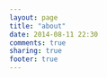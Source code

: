 ```yaml
---
layout: page
title: "about"
date: 2014-08-11 22:30
comments: true
sharing: true
footer: true
---
```

